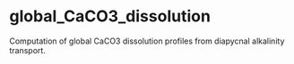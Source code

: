 # global_CaCO3_dissolution
Computation of global CaCO3 dissolution profiles from diapycnal alkalinity transport.

